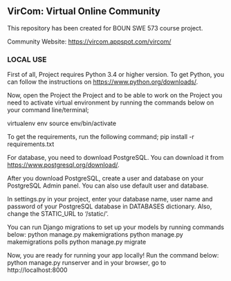 ## VirCom: Virtual Online Community 
This repository has been created for BOUN SWE 573 course project.

Community Website: https://vircom.appspot.com/vircom/

### LOCAL USE

First of all, Project requires Python 3.4 or higher version. To get Python, you can follow the instructions on https://www.python.org/downloads/.

Now, open the Project the Project and to be able to work on the Project you need to activate virtual environment by running the commands below on your command line/terminal;

virtualenv env
source env/bin/activate

To get the requirements, run the following command;
pip install -r requirements.txt

For database, you need to download PostgreSQL. You can download it from https://www.postgresql.org/download/.

After you download PostgreSQL, create a user and database on your PostgreSQL Admin panel. You can also use default user and database.

In settings.py in your project, enter your database name, user name and password of your PostgreSQL database in DATABASES dictionary.
Also, change the STATIC_URL to ‘/static/’.

You can run Django migrations to set up your models by running commands below:
python manage.py makemigrations
python manage.py makemigrations polls
python manage.py migrate

Now, you are ready for running your app locally! Run the command below:
python manage.py runserver
and in your browser, go to
http://localhost:8000


